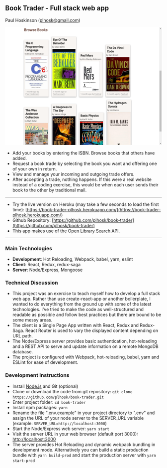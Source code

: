 ## Book Trader - Full stack web app
Paul Hoskinson (plhosk@gmail.com)

<img alt="screenshot" src="https://github.com/plhosk/temp/raw/master/book-trader.png" width="512">


- Add your books by entering the ISBN. Browse books that others have added.
- Request a book trade by selecting the book you want and offering one of your own in return.
- View and manage your incoming and outgoing trade offers.
- After accepting a trade, nothing happens. If this were a real website instead of a coding exercise, this would be when each user sends their book to the other by traditional mail.

---

- Try the live version on Heroku (may take a few seconds to load the first time): [https://book-trader-plhosk.herokuapp.com/](https://book-trader-plhosk.herokuapp.com/)
- Github Repository: [https://github.com/plhosk/book-trader](https://github.com/plhosk/book-trader)
- This app makes use of the [Open Library Search API](https://openlibrary.org/dev/docs/api/search).

---

### Main Technologies
- **Development**: Hot Reloading, Webpack, babel, yarn, eslint
- **Client**: React, Redux, redux-saga
- **Server**: Node/Express, Mongoose

### Technical Discussion
- This project was an exercise to teach myself how to develop a full stack web app. Rather than use create-react-app or another boilerplate, I wanted to do everything from the ground up with some of the latest technologies. I've tried to make the code as well-structured and readable as possible and follow best practices but there are bound to be some messy areas.
- The client is a Single Page App written with React, Redux and Redux-Saga. React Router is used to vary the displayed content depending on URL path.
- The Node/Express server provides basic authentication, hot-reloading and a REST API to serve and update information on a remote MongoDB database. 
- The project is configured with Webpack, hot-reloading, babel, yarn and ESLint for ease of development.

### Development Instructions
- Install [Node.js](https://nodejs.org/en/) and Git (optional)
- Clone or download the code from git repository: `git clone https://github.com/plhosk/book-trader.git`
- Enter project folder: `cd book-trader`
- Install npm packages: `yarn`
- Rename the file ".env.example" in your project directory to ".env" and assign the URL of your node server to the SERVER_URL variable (example: `SERVER_URL=http://localhost:3000`)
- Start the Node/Express web server: `yarn start`
- Visit the server URL in your web browser (default port 3000): [http://localhost:3000](http://localhost:3000)
- The server provides Hot Reloading and dynamic webpack bundling in development mode. Alternatively you can build a static production bundle with `yarn build-prod` and start the production server with `yarn start-prod`
